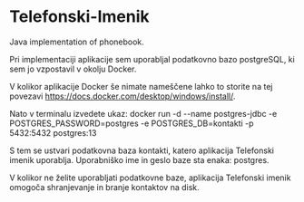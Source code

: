 # Telefonski-Imenik
Java implementation of phonebook.

Pri implementaciji aplikacije sem uporabljal podatkovno bazo postgreSQL, ki sem jo vzpostavil v okolju Docker.

V kolikor aplikacije Docker še nimate nameščene lahko to storite na tej povezavi https://docs.docker.com/desktop/windows/install/.

Nato v terminalu izvedete ukaz: docker run -d --name postgres-jdbc -e POSTGRES_PASSWORD=postgres -e POSTGRES_DB=kontakti -p 5432:5432 postgres:13

S tem se ustvari podatkovna baza kontakti, katero aplikacija Telefonski imenik uporablja. Uporabniško ime in geslo baze sta enaka: postgres.

V kolikor ne želite uporabljati podatkovne baze, aplikacija Telefonski imenik omogoča shranjevanje in branje kontaktov na disk.
